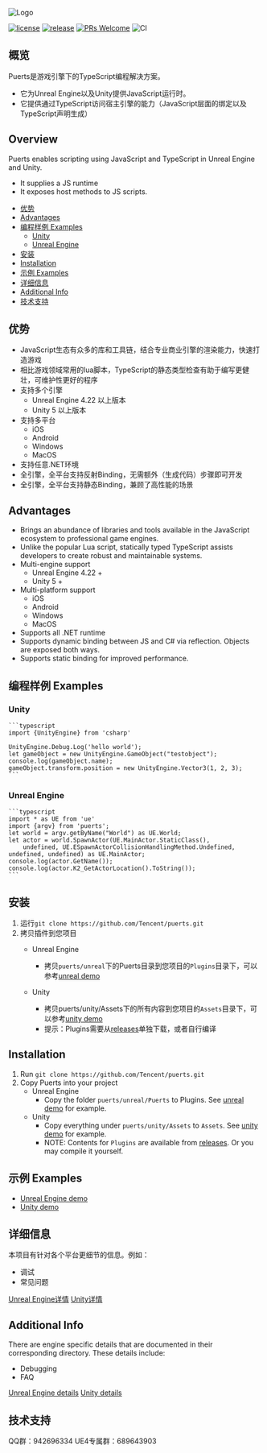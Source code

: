 ![Logo](./pic/puerts_logo.png)

[![license](http://img.shields.io/badge/license-MIT-blue.svg)](https://github.com/Tencent/puerts/blob/master/LICENSE)
[![release](https://img.shields.io/badge/release-v1.0.0-blue.svg)](https://github.com/Tencent/puerts/releases)
[![PRs Welcome](https://img.shields.io/badge/PRs-welcome-blue.svg)](https://github.com/Tencent/puerts/pulls)
![CI](https://github.com/Tencent/puerts/workflows/CI/badge.svg)

## 概览 <!-- omit in toc -->
Puerts是游戏引擎下的TypeScript编程解决方案。
* 它为Unreal Engine以及Unity提供JavaScript运行时。
* 它提供通过TypeScript访问宿主引擎的能力（JavaScript层面的绑定以及TypeScript声明生成）

## Overview <!-- omit in toc -->
Puerts enables scripting using JavaScript and TypeScript in Unreal Engine and Unity.
* It supplies a JS runtime
* It exposes host methods to JS scripts.

- [优势](#优势)
- [Advantages](#advantages)
- [编程样例 Examples](#编程样例-examples)
  - [Unity](#unity)
  - [Unreal Engine](#unreal-engine)
- [安装](#安装)
- [Installation](#installation)
- [示例 Examples](#示例-examples)
- [详细信息](#详细信息)
- [Additional Info](#additional-info)
- [技术支持](#技术支持)

## 优势
* JavaScript生态有众多的库和工具链，结合专业商业引擎的渲染能力，快速打造游戏
* 相比游戏领域常用的lua脚本，TypeScript的静态类型检查有助于编写更健壮，可维护性更好的程序
* 支持多个引擎
  * Unreal Engine 4.22 以上版本
  * Unity 5 以上版本
* 支持多平台
  * iOS
  * Android
  * Windows
  * MacOS
* 支持任意.NET环境
* 全引擎，全平台支持反射Binding，无需额外（生成代码）步骤即可开发
* 全引擎，全平台支持静态Binding，兼顾了高性能的场景

## Advantages
* Brings an abundance of libraries and tools available in the JavaScript ecosystem to professional game engines.
* Unlike the popular Lua script, statically typed TypeScript assists developers to create robust and maintainable systems.
* Multi-engine support
  * Unreal Engine 4.22 +
  * Unity 5 +
* Multi-platform support
  * iOS
  * Android
  * Windows
  * MacOS
* Supports all .NET runtime
* Supports dynamic binding between JS and C# via reflection. Objects are exposed both ways.
* Supports static binding for improved performance.

## 编程样例 Examples
### Unity
    ```typescript
    import {UnityEngine} from 'csharp'

    UnityEngine.Debug.Log('hello world');
    let gameObject = new UnityEngine.GameObject("testobject");
    console.log(gameObject.name);
    gameObject.transform.position = new UnityEngine.Vector3(1, 2, 3);
    ```

### Unreal Engine
    ```typescript
    import * as UE from 'ue'
    import {argv} from 'puerts';
    let world = argv.getByName("World") as UE.World;
    let actor = world.SpawnActor(UE.MainActor.StaticClass(),
        undefined, UE.ESpawnActorCollisionHandlingMethod.Undefined, undefined, undefined) as UE.MainActor;
    console.log(actor.GetName());
    console.log(actor.K2_GetActorLocation().ToString());
    ```

## 安装
1. 运行`git clone https://github.com/Tencent/puerts.git`
1. 拷贝插件到您项目
    - Unreal Engine
        + 拷贝`puerts/unreal`下的Puerts目录到您项目的`Plugins`目录下，可以参考[unreal demo](https://github.com/chexiongsheng/puerts_unreal_demo)
    
    - Unity
        + 拷贝puerts/unity/Assets下的所有内容到您项目的`Assets`目录下，可以参考[unity demo](https://github.com/chexiongsheng/puerts_unity_demo)
        + 提示：Plugins需要从[releases](https://github.com/Tencent/puerts/releases)单独下载，或者自行编译

## Installation
1. Run `git clone https://github.com/Tencent/puerts.git`
1. Copy Puerts into your project
   - Unreal Engine
     - Copy the folder `puerts/unreal/Puerts` to Plugins. See [unreal demo](https://github.com/chexiongsheng/puerts_unreal_demo) for example.
   - Unity
     - Copy everything under `puerts/unity/Assets` to `Assets`. See [unity demo](https://github.com/chexiongsheng/puerts_unity_demo) for example.
     - NOTE: Contents for `Plugins` are available from [releases](https://github.com/Tencent/puerts/releases). Or you may compile it yourself.

## 示例 Examples
* [Unreal Engine demo](https://github.com/chexiongsheng/puerts_unreal_demo)
* [Unity demo](https://github.com/chexiongsheng/puerts_unity_demo)

## 详细信息
本项目有针对各个平台更细节的信息。例如：
- 调试
- 常见问题
  
[Unreal Engine详情](doc/unreal)
[Unity详情](doc/unreal)

## Additional Info
There are engine specific details that are documented in their corresponding directory. These details include:
- Debugging
- FAQ

[Unreal Engine details](doc/unreal)
[Unity details](doc/unreal)

## 技术支持
QQ群：942696334
UE4专属群：689643903
